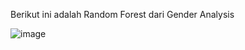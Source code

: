 Berikut ini adalah Random Forest dari Gender Analysis

![image](https://github.com/user-attachments/assets/73f55272-4906-4cdb-888a-90ea28c9252e)
